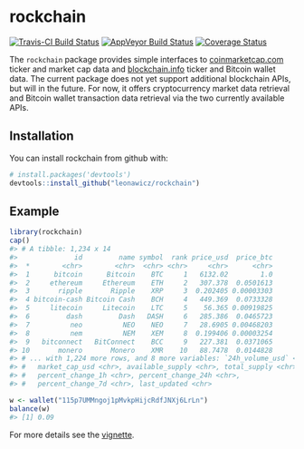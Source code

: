 
<!-- README.md is generated from README.Rmd. Please edit that file -->
rockchain
=========

[![Travis-CI Build Status](https://travis-ci.org/leonawicz/rockchain.svg?branch=master)](https://travis-ci.org/leonawicz/rockchain) [![AppVeyor Build Status](https://ci.appveyor.com/api/projects/status/github/leonawicz/rockchain?branch=master&svg=true)](https://ci.appveyor.com/project/leonawicz/rockchain) [![Coverage Status](https://img.shields.io/codecov/c/github/leonawicz/rockchain/master.svg)](https://codecov.io/github/leonawicz/rockchain?branch=master)

The `rockchain` package provides simple interfaces to [coinmarketcap.com](https://coinmarketcap.com/) ticker and market cap data and [blockchain.info](https://blockchain.info/) ticker and Bitcoin wallet data. The current package does not yet support additional blockchain APIs, but will in the future. For now, it offers cryptocurrency market data retrieval and Bitcoin wallet transaction data retrieval via the two currently available APIs.

Installation
------------

You can install rockchain from github with:

``` r
# install.packages('devtools')
devtools::install_github("leonawicz/rockchain")
```

Example
-------

``` r
library(rockchain)
cap()
#> # A tibble: 1,234 x 14
#>              id         name symbol  rank price_usd  price_btc
#>  *        <chr>        <chr>  <chr> <chr>     <chr>      <chr>
#>  1      bitcoin      Bitcoin    BTC     1   6132.02        1.0
#>  2     ethereum     Ethereum    ETH     2   307.378  0.0501613
#>  3       ripple       Ripple    XRP     3  0.202405 0.00003303
#>  4 bitcoin-cash Bitcoin Cash    BCH     4   449.369  0.0733328
#>  5     litecoin     Litecoin    LTC     5    56.365 0.00919825
#>  6         dash         Dash   DASH     6   285.386  0.0465723
#>  7          neo          NEO    NEO     7   28.6905 0.00468203
#>  8          nem          NEM    XEM     8  0.199406 0.00003254
#>  9   bitconnect   BitConnect    BCC     9   227.381  0.0371065
#> 10       monero       Monero    XMR    10   88.7478  0.0144828
#> # ... with 1,224 more rows, and 8 more variables: `24h_volume_usd` <chr>,
#> #   market_cap_usd <chr>, available_supply <chr>, total_supply <chr>,
#> #   percent_change_1h <chr>, percent_change_24h <chr>,
#> #   percent_change_7d <chr>, last_updated <chr>

w <- wallet("115p7UMMngoj1pMvkpHijcRdfJNXj6LrLn")
balance(w)
#> [1] 0.09
```

For more details see the [vignette](https://leonawicz.github.io/rockchain/articles/rockchain.html).
